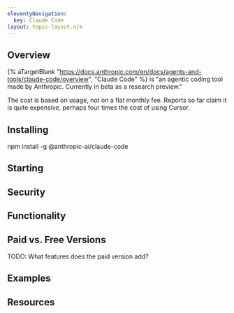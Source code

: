```yaml
---
eleventyNavigation:
  key: Claude Code
layout: topic-layout.njk
---
```


<style>
    img {
        border: 1px solid gray;
    }
</style>

## Overview

{% aTargetBlank
"https://docs.anthropic.com/en/docs/agents-and-tools/claude-code/overview",
"Claude Code" %} is "an agentic coding tool made by Anthropic.
Currently in beta as a research preview."

The cost is based on usage, not on a flat monthly fee.
Reports so far claim it is quite expensive,
perhaps four times the cost of using Cursor.

## Installing

npm install -g @anthropic-ai/claude-code

## Starting

## Security

## Functionality

## Paid vs. Free Versions

TODO: What features does the paid version add?

## Examples

## Resources

